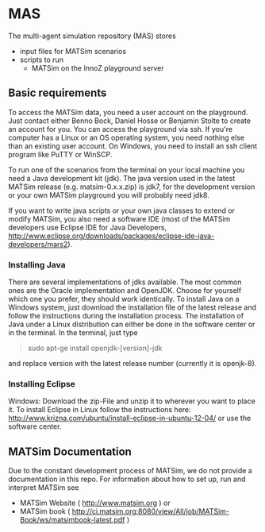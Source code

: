 MAS
===

The multi-agent simulation repository (MAS) stores
- input files for MATSim scenarios
- scripts to run
	* MATSim on the InnoZ playground server

## Basic requirements
To access the MATSim data, you need a user account on the playground. Just contact either Benno Bock, Daniel Hosse or Benjamin Stolte to create an account for you.
You can access the playground via ssh. If you're computer has a Linux or an OS operating system, you need nothing else than an existing user account. On Windows, you need to install an ssh client program like PuTTY or WinSCP.

To run one of the scenarios from the terminal on your local machine you need a Java development kit (jdk). The java version used in the latest MATSim release (e.g. matsim-0.x.x.zip) is jdk7, for the development version or your own MATSim playground you will probably need jdk8.

If you want to write java scripts or your own java classes to extend or modify MATSim, you also need a software IDE (most of the MATSim developers use Eclipse IDE for Java Developers, http://www.eclipse.org/downloads/packages/eclipse-ide-java-developers/mars2).

### Installing Java
There are several implementations of jdks available. The most common ones are the Oracle implementation and OpenJDK. Choose for yourself which one you prefer, they should work identically.
To install Java on a Windows system, just download the installation file of the latest release and follow the instructions during the installation process.
The installation of Java under a Linux distribution can either be done in the software center or in the terminal. In the terminal, just type

> sudo apt-ge install openjdk-[version]-jdk

and replace version with the latest release number (currently it is openjk-8).

### Installing Eclipse
Windows: Download the zip-File and unzip it to wherever you want to place it.
To install Eclipse in Linux follow the instructions here: http://www.krizna.com/ubuntu/install-eclipse-in-ubuntu-12-04/ or use the software center.

## MATSim Documentation
Due to the constant development process of MATSim, we do not provide a documentation in this repo. For information about how to set up, run and interpret MATSim see
- MATSim Website ( http://www.matsim.org )
or
- MATSim book ( http://ci.matsim.org:8080/view/All/job/MATSim-Book/ws/matsimbook-latest.pdf )
